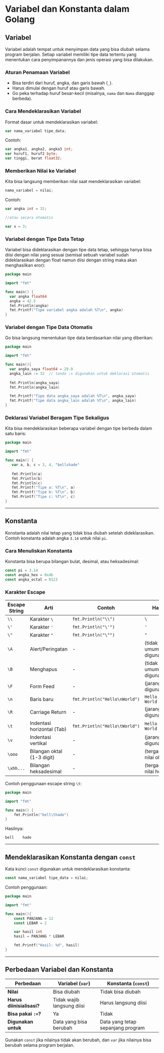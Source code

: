 # Variabel dan Konstanta dalam Golang

## Variabel
Variabel adalah tempat untuk menyimpan data yang bisa diubah selama program berjalan. Setiap variabel memiliki tipe data tertentu yang menentukan cara penyimpanannya dan jenis operasi yang bisa dilakukan.

### **Aturan Penamaan Variabel**
- Bisa terdiri dari huruf, angka, dan garis bawah (`_`).
- Harus dimulai dengan huruf atau garis bawah.
- Go peka terhadap huruf besar-kecil (misalnya, `nama` dan `Nama` dianggap berbeda).

### **Cara Mendeklarasikan Variabel**
Format dasar untuk mendeklarasikan variabel:
```go
var nama_variabel tipe_data;
```
Contoh:
```go
var angka1, angka2, angka3 int;
var huruf1, huruf2 byte;
var tinggi, berat float32;
```

### **Memberikan Nilai ke Variabel**
Kita bisa langsung memberikan nilai saat mendeklarasikan variabel:
```go
nama_variabel = nilai;
```
Contoh:
```go
var angka int = 32;

//atau secara otomatis

var x = 3;
```

### **Variabel dengan Tipe Data Tetap**
Variabel bisa dideklarasikan dengan tipe data tetap, sehingga hanya bisa diisi dengan nilai yang sesuai (semisal sebuah variabel sudah dideklarasikan dengan float namun diisi dengan string maka akan menghasilkan eror):
```go
package main

import "fmt"

func main() {
  var angka float64
  angka = 42.5  
  fmt.Println(angka)
  fmt.Printf("Tipe variabel angka adalah %T\n", angka)
}
```

### **Variabel dengan Tipe Data Otomatis**
Go bisa langsung menentukan tipe data berdasarkan nilai yang diberikan:
```go
package main

import "fmt"

func main(){
  var angka_saya float64 = 29.9
  angka_lain := 32  // tanda := digunakan untuk deklarasi otomatis
  
  fmt.Println(angka_saya)
  fmt.Println(angka_lain)

  fmt.Printf("Tipe data angka_saya adalah %T\n", angka_saya)
  fmt.Printf("Tipe data angka_lain adalah %T\n", angka_lain)
}
```

### **Deklarasi Variabel Beragam Tipe Sekaligus**
Kita bisa mendeklarasikan beberapa variabel dengan tipe berbeda dalam satu baris:
```go
package main

import "fmt"

func main() {
   var a, b, c = 3, 4, "bellshade"  
   
   fmt.Println(a)
   fmt.Println(b)
   fmt.Println(c)
   fmt.Printf("Tipe a: %T\n", a)
   fmt.Printf("Tipe b: %T\n", b)
   fmt.Printf("Tipe c: %T\n", c)
}
```

---

## **Konstanta**
Konstanta adalah nilai tetap yang tidak bisa diubah setelah dideklarasikan. Contoh konstanta adalah angka `3.14` untuk nilai `pi`.

### **Cara Menuliskan Konstanta**
Konstanta bisa berupa bilangan bulat, desimal, atau heksadesimal:
```go
const pi = 3.14
const angka_hex = 0x4b
const angka_octal = 0123
```

### **Karakter Escape**

| Escape String | Arti | Contoh | Hasil |
|--------------|------|--------|-------|
| `\\` | Karakter `\` | `fmt.Println("\\")` | `\` |
| `\'` | Karakter `'` | `fmt.Println("\'")` | `'` |
| `\"` | Karakter `"` | `fmt.Println("\"")` | `"` |
| `\A` | Alert/Peringatan | - | (tidak umum digunakan) |
| `\B` | Menghapus | - | (tidak umum digunakan) |
| `\F` | Form Feed | - | (jarang digunakan) |
| `\n` | Baris baru | `fmt.Println("Hello\nWorld")` | `Hello`<br>`World` |
| `\R` | Carriage Return | - | (jarang digunakan) |
| `\t` | Indentasi horizontal (Tab) | `fmt.Println("Hello\tWorld")` | `Hello    World` |
| `\v` | Indentasi vertikal | - | (jarang digunakan) |
| `\ooo` | Bilangan oktal (1-3 digit) | - | (tergantung nilai oktal) |
| `\xhh...` | Bilangan heksadesimal | - | (tergantung nilai hex) |

Contoh penggunaan escape string `\t`:
```go
package main

import "fmt"

func main() {
    fmt.Println("bell\thade")
}
```
Hasilnya:
```
bell    hade
```
---

## **Mendeklarasikan Konstanta dengan `const`**
Kata kunci `const` digunakan untuk mendeklarasikan konstanta:
```go
const nama_variabel tipe_data = nilai;
```
Contoh penggunaan:
```go
package main

import "fmt"

func main(){
    const PANJANG = 12
    const LEBAR = 2

    var hasil int
    hasil = PANJANG * LEBAR

    fmt.Printf("Hasil: %d", hasil)
}
```

---

## **Perbedaan Variabel dan Konstanta**
| Perbedaan | Variabel (`var`) | Konstanta (`const`) |
|-----------|-----------------|---------------------|
| **Nilai** | Bisa diubah | Tidak bisa diubah |
| **Harus diinisialisasi?** | Tidak wajib langsung diisi | Harus langsung diisi |
| **Bisa pakai `:=`?** | Ya | Tidak |
| **Digunakan untuk** | Data yang bisa berubah | Data yang tetap sepanjang program |

Gunakan `const` jika nilainya tidak akan berubah, dan `var` jika nilainya bisa berubah selama program berjalan.

